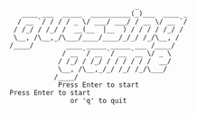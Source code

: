                                    _
       ____ ___  _____  __________(_)___  ____ _
      / __ `/ / / / _ \/ ___/ ___/ / __ \/ __ `/
     / /_/ / /_/ /  __(__  |__  ) / / / / /_/ /
     \__, /\__,_/\___/____/____/_/_/ /_/\__, /
    /____/        ____ _____ _____ ___ /____/
                 / __ `/ __ `/ __ `__ \/ _ \
                / /_/ / /_/ / / / / / /  __/
                \__, /\__,_/_/ /_/ /_/\___/
               /____/
                Press Enter to start                                                                                                                                                            Press Enter to start
                   or 'q' to quit 
